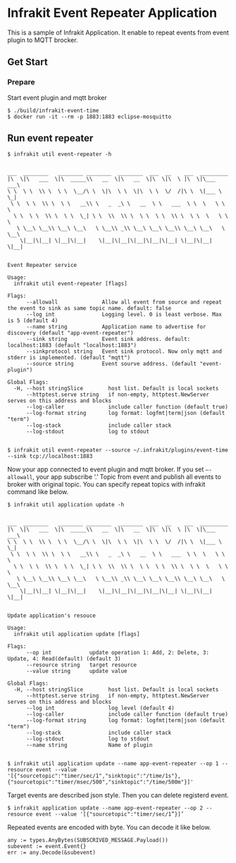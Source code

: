 # Infrakit Event Repeater Application
This is a sample of Infrakit Application.
It enable to repeat events from event plugin to MQTT brocker.

## Get Start

### Prepare
Start event plugin and mqtt broker
```
$ ./build/infrakit-event-time
$ docker run -it --rm -p 1883:1883 eclipse-mosquitto
```

## Run event repeater

```
$ infrakit util event-repeater -h


___  ________   ________ ________  ________  ___  __    ___  _________
|\  \|\   ___  \|\  _____\\   __  \|\   __  \|\  \|\  \ |\  \|\___   ___\
\ \  \ \  \\ \  \ \  \__/\ \  \|\  \ \  \|\  \ \  \/  /|\ \  \|___ \  \_|
 \ \  \ \  \\ \  \ \   __\\ \   _  _\ \   __  \ \   ___  \ \  \   \ \  \
  \ \  \ \  \\ \  \ \  \_| \ \  \\  \\ \  \ \  \ \  \\ \  \ \  \   \ \  \
   \ \__\ \__\\ \__\ \__\   \ \__\\ _\\ \__\ \__\ \__\\ \__\ \__\   \ \__\
    \|__|\|__| \|__|\|__|    \|__|\|__|\|__|\|__|\|__| \|__|\|__|    \|__|


Event Repeater service

Usage:
  infrakit util event-repeater [flags]

Flags:
      --allowall              Allow all event from source and repeat the event to sink as same topic name. default: false
      --log int               Logging level. 0 is least verbose. Max is 5 (default 4)
      --name string           Application name to advertise for discovery (default "app-event-repeater")
      --sink string           Event sink address. default: localhost:1883 (default "localhost:1883")
      --sinkprotocol string   Event sink protocol. Now only mqtt and stderr is implemented. (default "mqtt")
      --source string         Event sourve address. (default "event-plugin")

Global Flags:
  -H, --host stringSlice        host list. Default is local sockets
      --httptest.serve string   if non-empty, httptest.NewServer serves on this address and blocks
      --log-caller              include caller function (default true)
      --log-format string       log format: logfmt|term|json (default "term")
      --log-stack               include caller stack
      --log-stdout              log to stdout


$ infrakit util event-repeater --source ~/.infrakit/plugins/event-time --sink tcp://localhost:1883
```

Now your app connected to event plugin and mqtt broker.
If you set `—-allowall`, your app subscribe ‘.’ Topic from event and publish all events to broker with original topic.
You can specify repeat topics with infrakit command like below.

```
$ infrakit util application update -h


___  ________   ________ ________  ________  ___  __    ___  _________
|\  \|\   ___  \|\  _____\\   __  \|\   __  \|\  \|\  \ |\  \|\___   ___\
\ \  \ \  \\ \  \ \  \__/\ \  \|\  \ \  \|\  \ \  \/  /|\ \  \|___ \  \_|
 \ \  \ \  \\ \  \ \   __\\ \   _  _\ \   __  \ \   ___  \ \  \   \ \  \
  \ \  \ \  \\ \  \ \  \_| \ \  \\  \\ \  \ \  \ \  \\ \  \ \  \   \ \  \
   \ \__\ \__\\ \__\ \__\   \ \__\\ _\\ \__\ \__\ \__\\ \__\ \__\   \ \__\
    \|__|\|__| \|__|\|__|    \|__|\|__|\|__|\|__|\|__| \|__|\|__|    \|__|


Update application's resouce

Usage:
  infrakit util application update [flags]

Flags:
      --op int            update operation 1: Add, 2: Delete, 3: Update, 4: Read(default) (default 3)
      --resource string   target resource
      --value string      update value

Global Flags:
  -H, --host stringSlice        host list. Default is local sockets
      --httptest.serve string   if non-empty, httptest.NewServer serves on this address and blocks
      --log int                 log level (default 4)
      --log-caller              include caller function (default true)
      --log-format string       log format: logfmt|term|json (default "term")
      --log-stack               include caller stack
      --log-stdout              log to stdout
      --name string             Name of plugin


$ infrakit util application update --name app-event-repeater --op 1 --resource event --value '[{"sourcetopic":"timer/sec/1","sinktopic":"/time/1s"},{"sourcetopic":"timer/msec/500","sinktopic":"/time/500m"}]'
```

Target events are described json style.
Then you can delete registerd event.

```
$ infrakit application update --name app-event-repeater --op 2 --resource event --value '[{"sourcetopic":"timer/sec/1”}]’
```
Repeated events are encoded with byte.
You can decode it like below.

```
any := types.AnyBytes(SUBSCRIVED_MESSAGE.Payload())
subevent := event.Event{}
err := any.Decode(&subevent)
```
